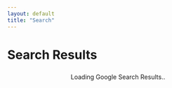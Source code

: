 ```yaml
---
layout: default
title: "Search"
---
```


Search Results
==============

<div id="cse" style="width: 100%;text-align:center;"><div style="margin-top:25px;">Loading Google Search Results..</div></div>

<script src="http://www.google.com/jsapi" type="text/javascript"></script>

<script type="text/javascript"> 
  google.load('search', '1', {language : 'en'});
  google.setOnLoadCallback(function() {
    var customSearchOptions = {};  var customSearchControl = new google.search.CustomSearchControl(
      '004763636448331189553:2j8icszurfu', customSearchOptions);
    customSearchControl.setResultSetSize(google.search.Search.FILTERED_CSE_RESULTSET);
    var options = new google.search.DrawOptions();
    options.setAutoComplete(true);
    options.enableSearchResultsOnly(); 
    customSearchControl.draw('cse', options);
    function parseParamsFromUrl() {
      var params = {};
      var parts = window.location.search.substr(1).split('&');
      for (var i = 0; i < parts.length; i++) {
        var keyValuePair = parts[i].split('=');
        var key = decodeURIComponent(keyValuePair[0]);
        params[key] = keyValuePair[1] ?
            decodeURIComponent(keyValuePair[1].replace(/\+/g, ' ')) :
            keyValuePair[1];
      }
      return params;
    }

    var urlParams = parseParamsFromUrl();
    var queryParamName = "q";
    if (urlParams[queryParamName]) {
      customSearchControl.execute(urlParams[queryParamName], null,
          {'oq': urlParams['oq'], 'aq': urlParams['aq'],
           'aqi': urlParams['aqi'], 'aql': urlParams['aql'],
           'gs_sm': urlParams['gs_sm'], 'gs_upl': urlParams['gs_upl']});
    }
  }, true);
</script>

<link rel="stylesheet" href="http://www.google.com/cse/style/look/default.css" type="text/css" />

<style type="text/css">
  .gsc-control-cse {
    font-family: Arial, sans-serif;
    border-color: #FFFFFF;
    background-color: #FFFFFF;
  }
  .gsc-control-cse .gsc-table-result {
    font-family: Arial, sans-serif;
  }
  .gsc-tabHeader.gsc-tabhInactive {
    border-color: #E9E9E9;
    background-color: #E9E9E9;
  }
  .gsc-tabHeader.gsc-tabhActive {
    border-top-color: #FF9900;
    border-left-color: #E9E9E9;
    border-right-color: #E9E9E9;
    background-color: #FFFFFF;
  }
  .gsc-tabsArea {
    border-color: #E9E9E9;
  }
  .gsc-webResult.gsc-result,
  .gsc-results .gsc-imageResult {
    border-color: #FFFFFF;
    background-color: #FFFFFF;
  }
  .gsc-webResult.gsc-result:hover,
  .gsc-webResult.gsc-result.gsc-promotion:hover,
  .gsc-imageResult:hover {
    border-color: #FFFFFF;
    background-color: #FFFFFF;
  }
  .gs-webResult.gs-result a.gs-title:link,
  .gs-webResult.gs-result a.gs-title:link b,
  .gs-imageResult a.gs-title:link,
  .gs-imageResult a.gs-title:link b {
    color: #0000CC;
  }
  .gs-webResult.gs-result a.gs-title:visited,
  .gs-webResult.gs-result a.gs-title:visited b,
  .gs-imageResult a.gs-title:visited,
  .gs-imageResult a.gs-title:visited b {
    color: #0000CC;
  }
  .gs-webResult.gs-result a.gs-title:hover,
  .gs-webResult.gs-result a.gs-title:hover b,
  .gs-imageResult a.gs-title:hover,
  .gs-imageResult a.gs-title:hover b {
    color: #0000CC;
  }
  .gs-webResult.gs-result a.gs-title:active,
  .gs-webResult.gs-result a.gs-title:active b,
  .gs-imageResult a.gs-title:active,
  .gs-imageResult a.gs-title:active b {
    color: #0000CC;
  }
  .gsc-cursor-page {
    color: #0000CC;
  }
  a.gsc-trailing-more-results:link {
    color: #0000CC;
  }
  .gs-webResult .gs-snippet,
  .gs-imageResult .gs-snippet,
  .gs-fileFormatType {
    color: #000000;
  }
  .gs-webResult div.gs-visibleUrl,
  .gs-imageResult div.gs-visibleUrl {
    color: #008000;
  }
  .gs-webResult div.gs-visibleUrl-short {
    color: #008000;
  }
  .gs-webResult div.gs-visibleUrl-short {
    display: none;
  }
  .gs-webResult div.gs-visibleUrl-long {
    display: block;
  }
  .gs-promotion div.gs-visibleUrl-short {
    display: none;
  }
  .gs-promotion div.gs-visibleUrl-long {
    display: block;
  }
  .gsc-cursor-box {
    border-color: #FFFFFF;
  }
  .gsc-results .gsc-cursor-box .gsc-cursor-page {
    border-color: #E9E9E9;
    background-color: #FFFFFF;
    color: #0000CC;
  }
  .gsc-results .gsc-cursor-box .gsc-cursor-current-page {
    border-color: #FF9900;
    background-color: #FFFFFF;
    color: #0000CC;
  }
  .gsc-webResult.gsc-result.gsc-promotion {
    border-color: #336699;
    background-color: #FFFFFF;
  }
  .gsc-completion-title {
    color: #0000CC;
  }
  .gsc-completion-snippet {
    color: #000000;
  }
  .gs-promotion a.gs-title:link,
  .gs-promotion a.gs-title:link *,
  .gs-promotion .gs-snippet a:link {
    color: #0000CC;
  }
  .gs-promotion a.gs-title:visited,
  .gs-promotion a.gs-title:visited *,
  .gs-promotion .gs-snippet a:visited {
    color: #0000CC;
  }
  .gs-promotion a.gs-title:hover,
  .gs-promotion a.gs-title:hover *,
  .gs-promotion .gs-snippet a:hover {
    color: #0000CC;
  }
  .gs-promotion a.gs-title:active,
  .gs-promotion a.gs-title:active *,
  .gs-promotion .gs-snippet a:active {
    color: #0000CC;
  }
  .gs-promotion .gs-snippet,
  .gs-promotion .gs-title .gs-promotion-title-right,
  .gs-promotion .gs-title .gs-promotion-title-right *  {
    color: #000000;
  }
  .gs-promotion .gs-visibleUrl,
  .gs-promotion .gs-visibleUrl-short {
    color: #008000;
  }
  .gs-title {
    text-align: left;
  }
  .gsc-cursor-page {
	position: relative;
	float: left;
	padding: 6px 12px;
	margin-left: -1px;
	line-height: 1.42857143;
	color: #428bca;
	text-decoration: none;
	background-color: #fff;
	border: 1px solid #ddd;
  }
</style> 
